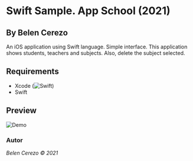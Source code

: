 # Swift Sample. App School (2021)
## By Belen Cerezo

An iOS application using Swift language. Simple interface. This application shows students, teachers and subjects. Also, delete the subject selected.

## Requirements
* Xcode (![Swift](https://apps.apple.com/es/app/xcode/id497799835?l=en&mt=12))
* Swift

## Preview

![Demo](./demoSchool.gif)


### Autor
*Belen Cerezo © 2021*
